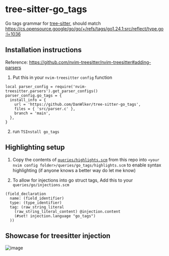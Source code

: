 # tree-sitter-go_tags

Go tags grammar for [tree-sitter](https://github.com/tree-sitter/tree-sitter), should match <https://cs.opensource.google/go/go/+/refs/tags/go1.24.1:src/reflect/type.go;l=1036>

## Installation instructions

Reference: <https://github.com/nvim-treesitter/nvim-treesitter#adding-parsers>

1. Put this in your `nvim-treesitter` `config` function

```
local parser_config = require('nvim-treesitter.parsers').get_parser_configs()
parser_config.go_tags = {
  install_info = {
    url = 'https://github.com/DanWlker/tree-sitter-go_tags',
    files = { 'src/parser.c' },
    branch = 'main',
  },
}
```

2. run `TSInstall go_tags`

## Highlighting setup

1. Copy the contents of [`queries/highlights.scm`](/queries/highlights.scm) from this repo into `<your nvim config folder>/queries/go_tags/highlights.scm` to enable syntax highlighting (if anyone knows a better way do let me know)

2. To allow for injections into go struct tags, Add this to your `queries/go/injections.scm`

```
(field_declaration
  name: (field_identifier)
  type: (type_identifier)
  tag: (raw_string_literal
    (raw_string_literal_content) @injection.content
    (#set! injection.language "go_tags")
  ))
```

## Showcase for treesitter injection

![image](https://github.com/user-attachments/assets/01e03699-5b97-469b-ae5f-9e3c7c4c601d)
